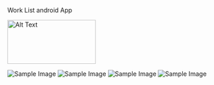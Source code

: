 Work List android App

<img src="https://github.com/sudarshancode/WorkListAndroidApp/blob/main/note1.jfif" alt="Alt Text" width="200" height="100">

![Sample Image](https://github.com/sudarshancode/WorkListAndroidApp/blob/main/note1.jfif)
![Sample Image](https://github.com/sudarshancode/WorkListAndroidApp/blob/main/note2.jfif)
![Sample Image](https://github.com/sudarshancode/WorkListAndroidApp/blob/main/note3.jfif)
![Sample Image](https://github.com/sudarshancode/WorkListAndroidApp/blob/main/note4.jfif)
